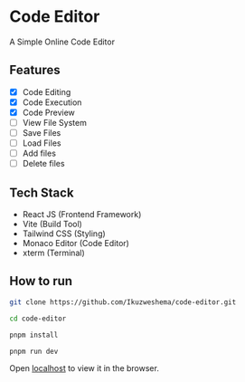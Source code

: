 # Code Editor

A Simple Online Code Editor

## Features

- [x] Code Editing
- [x] Code Execution
- [x] Code Preview
- [ ] View File System
- [ ] Save Files
- [ ] Load Files
- [ ] Add files
- [ ] Delete files

## Tech Stack

- React JS (Frontend Framework)
- Vite  (Build Tool)
- Tailwind CSS (Styling)
- Monaco Editor (Code Editor)
- xterm (Terminal)


## How to run

```bash
git clone https://github.com/Ikuzweshema/code-editor.git
```

```bash
cd code-editor
```

```bash
pnpm install
```
```bash
pnpm run dev
```
Open [localhost](http://localhost:5173) to view it in the browser.